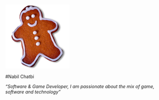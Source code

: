 ![](img/gingerbread.png)

#Nabil Chatbi

*“Software & Game Developer, I am passionate about the mix of game, software and technology”*

<p style="text-align: center;">
